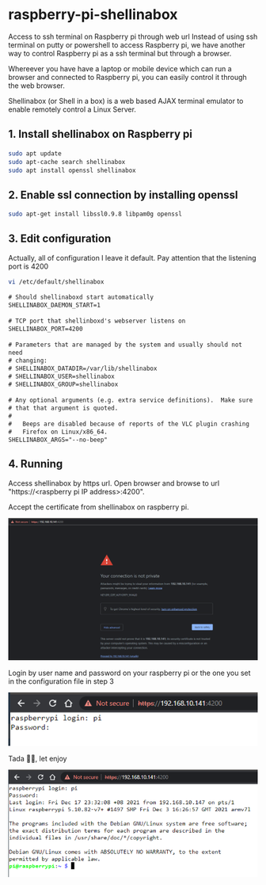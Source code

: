 # raspberry-pi-shellinabox
Access to ssh terminal on Raspberry pi through web url
Instead of using ssh terminal on putty or powershell to access Raspberry pi, we have another way to control Raspberry pi as a ssh terminal but through a browser.

Whereever you have have a laptop or mobile device which can run a browser and connected to Raspberry pi, you can easily control it through the web browser.

Shellinabox (or Shell in a box) is a web based AJAX terminal emulator to enable remotely control a Linux Server.

## 1. Install shellinabox on Raspberry pi

```bash
sudo apt update
sudo apt-cache search shellinabox
sudo apt install openssl shellinabox
```
## 2. Enable ssl connection by installing openssl
```bash
sudo apt-get install libssl0.9.8 libpam0g openssl
```
## 3. Edit configuration
Actually, all of configuration I leave it default. Pay attention that the listening port is 4200
```bash
vi /etc/default/shellinabox
```
```
# Should shellinaboxd start automatically
SHELLINABOX_DAEMON_START=1

# TCP port that shellinboxd's webserver listens on
SHELLINABOX_PORT=4200

# Parameters that are managed by the system and usually should not need
# changing:
# SHELLINABOX_DATADIR=/var/lib/shellinabox
# SHELLINABOX_USER=shellinabox
# SHELLINABOX_GROUP=shellinabox

# Any optional arguments (e.g. extra service definitions).  Make sure
# that that argument is quoted.
#
#   Beeps are disabled because of reports of the VLC plugin crashing
#   Firefox on Linux/x86_64.
SHELLINABOX_ARGS="--no-beep"
```
## 4. Running
Access shellinabox by https url.
Open browser and browse to url "https://\<raspberry pi IP address\>:4200".

Accept the certificate from shellinabox on raspberry pi.
  
![plot](./raspberry-pi-shellinabox-https-accept.png)

Login by user name and password on your raspberry pi or the one you set in the configuration file in step 3

![plot](./raspberry-pi-shellinabox-log-in.png)

Tada 🎉🎉, let enjoy

![plot](./raspberry-pi-shellinabox-logged-in.png)
